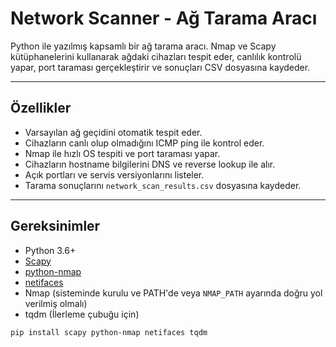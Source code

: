 # Network Scanner - Ağ Tarama Aracı

Python ile yazılmış kapsamlı bir ağ tarama aracı. Nmap ve Scapy kütüphanelerini kullanarak ağdaki cihazları tespit eder, canlılık kontrolü yapar, port taraması gerçekleştirir ve sonuçları CSV dosyasına kaydeder.

---

## Özellikler

- Varsayılan ağ geçidini otomatik tespit eder.
- Cihazların canlı olup olmadığını ICMP ping ile kontrol eder.
- Nmap ile hızlı OS tespiti ve port taraması yapar.
- Cihazların hostname bilgilerini DNS ve reverse lookup ile alır.
- Açık portları ve servis versiyonlarını listeler.
- Tarama sonuçlarını `network_scan_results.csv` dosyasına kaydeder.


---

## Gereksinimler

- Python 3.6+
- [Scapy](https://scapy.net/)
- [python-nmap](https://pypi.org/project/python-nmap/)
- [netifaces](https://pypi.org/project/netifaces/)
- Nmap (sisteminde kurulu ve PATH'de veya `NMAP_PATH` ayarında doğru yol verilmiş olmalı)
- tqdm (İlerleme çubuğu için)

```bash
pip install scapy python-nmap netifaces tqdm
